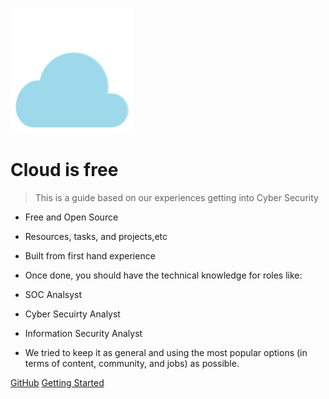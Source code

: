 ![logo](images/logo.png)

# Cloud is free

> This is a guide based on our experiences getting into Cyber Security

- Free and Open Source
- Resources, tasks, and projects,etc
- Built from first hand experience

- Once done, you should have the technical knowledge for roles like:
- SOC Analsyst
- Cyber Secuirty Analyst
- Information Security Analyst

- We tried to keep it as general and using the most popular options (in terms of content, community, and jobs) as possible.

[GitHub](https://github.com/ydamni/cloud-is-free)
[Getting Started](#homepage)